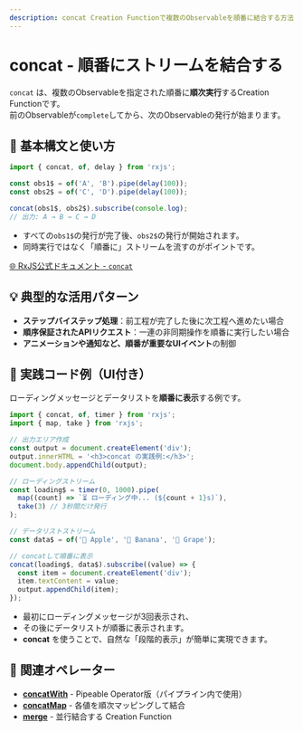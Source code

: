 ```yaml
---
description: concat Creation Functionで複数のObservableを順番に結合する方法と、ステップ実行やUI表示への活用方法を解説します。
---
```


# concat - 順番にストリームを結合する

`concat` は、複数のObservableを指定された順番に**順次実行**するCreation Functionです。  
前のObservableが`complete`してから、次のObservableの発行が始まります。

## 🔰 基本構文と使い方

```ts
import { concat, of, delay } from 'rxjs';

const obs1$ = of('A', 'B').pipe(delay(100));
const obs2$ = of('C', 'D').pipe(delay(100));

concat(obs1$, obs2$).subscribe(console.log);
// 出力: A → B → C → D
```

- すべての`obs1$`の発行が完了後、`obs2$`の発行が開始されます。
- 同時実行ではなく「順番に」ストリームを流すのがポイントです。

[🌐 RxJS公式ドキュメント - `concat`](https://rxjs.dev/api/index/function/concat)


## 💡 典型的な活用パターン

- **ステップバイステップ処理**：前工程が完了した後に次工程へ進めたい場合
- **順序保証されたAPIリクエスト**：一連の非同期操作を順番に実行したい場合
- **アニメーションや通知など、順番が重要なUIイベント**の制御

## 🧠 実践コード例（UI付き）

ローディングメッセージとデータリストを**順番に表示**する例です。

```ts
import { concat, of, timer } from 'rxjs';
import { map, take } from 'rxjs';

// 出力エリア作成
const output = document.createElement('div');
output.innerHTML = '<h3>concat の実践例:</h3>';
document.body.appendChild(output);

// ローディングストリーム
const loading$ = timer(0, 1000).pipe(
  map((count) => `⏳ ローディング中... (${count + 1}s)`),
  take(3) // 3秒間だけ発行
);

// データリストストリーム
const data$ = of('🍎 Apple', '🍌 Banana', '🍇 Grape');

// concatして順番に表示
concat(loading$, data$).subscribe((value) => {
  const item = document.createElement('div');
  item.textContent = value;
  output.appendChild(item);
});
```

- 最初にローディングメッセージが3回表示され、
- その後にデータリストが順番に表示されます。
- **concat** を使うことで、自然な「段階的表示」が簡単に実現できます。


## 🔗 関連オペレーター

- **[concatWith](/guide/operators/combination/concatWith)** - Pipeable Operator版（パイプライン内で使用）
- **[concatMap](/guide/operators/transformation/concatMap)** - 各値を順次マッピングして結合
- **[merge](/guide/creation-functions/combination/merge)** - 並行結合する Creation Function